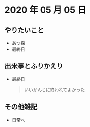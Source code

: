 # 2020 年 05 月 05 日

## やりたいこと

- あつ森
- 最終日

## 出来事とふりかえり

- 最終日
  > いいかんじに終われてよかった

## その他雑記

- 日常へ
